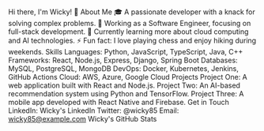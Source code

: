 Hi there, I'm Wicky! 👋
About Me
🎓 A passionate developer with a knack for solving complex problems.
💼 Working as a Software Engineer, focusing on full-stack development.
🌱 Currently learning more about cloud computing and AI technologies.
⚡ Fun fact: I love playing chess and enjoy hiking during weekends.
Skills
Languages: Python, JavaScript, TypeScript, Java, C++
Frameworks: React, Node.js, Express, Django, Spring Boot
Databases: MySQL, PostgreSQL, MongoDB
DevOps: Docker, Kubernetes, Jenkins, GitHub Actions
Cloud: AWS, Azure, Google Cloud
Projects
Project One: A web application built with React and Node.js.
Project Two: An AI-based recommendation system using Python and TensorFlow.
Project Three: A mobile app developed with React Native and Firebase.
Get in Touch
LinkedIn: Wicky's LinkedIn
Twitter: @wicky85
Email: wicky85@example.com
Wicky's GitHub Stats
